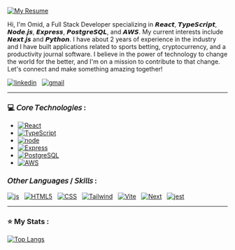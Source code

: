   <a href="https://github.com/omidzed/omidzed/blob/main/Omid Asadi Resume.pdf"><img src="https://img.shields.io/badge/resume-purple?style=for-the-badge&logoSize=auto&label=my&labelColor=grey" alt="My Resume"></a>

  Hi, I'm Omid, a Full Stack Developer specializing in 𝙍𝙚𝙖𝙘𝙩, 𝙏𝙮𝙥𝙚𝙎𝙘𝙧𝙞𝙥𝙩, 𝙉𝙤𝙙𝙚.𝙟𝙨, 𝙀𝙭𝙥𝙧𝙚𝙨𝙨, 𝙋𝙤𝙨𝙩𝙜𝙧𝙚𝙎𝙌𝙇, and 𝘼𝙒𝙎. My current interests include 𝙉𝙚𝙭𝙩.𝙟𝙨 and 𝙋𝙮𝙩𝙝𝙤𝙣. I have about 2 years of experience in the industry and I have built applications related to sports betting, cryptocurrency, and a productivity journal software. I believe in the power of technology to change the world for the better, and I'm on a mission to contribute to that change. Let's connect and make something amazing together!



    
[![linkedin][linkedin.js]][linkedin-url] &nbsp; [![gmail][gmail.js]][gmail-url]


 
---

<div align="left">
  
### 💻 𝘊𝘰𝘳𝘦 𝘛𝘦𝘤𝘩𝘯𝘰𝘭𝘰𝘨𝘪𝘦𝘴 :

- [![React][React.js]][React-url] 
- [![TypeScript][TypeScript.js]][TypeScript-url] 
- [![node][node.js]][node-url] 
- [![Express][Express.js]][Express-url]
- [![PostgreSQL][PostgreSQL.js]][PostgreSQL-url] 
- [![AWS][AWS.js]][AWS-url]
  



###  𝘖𝘵𝘩𝘦𝘳 𝘓𝘢𝘯𝘨𝘶𝘢𝘨𝘦𝘴 / 𝘚𝘬𝘪𝘭𝘭𝘴  :
[![js][js.js]][js-url] &nbsp; [![HTML5][HTML5.js]][HTML5-url] &nbsp; [![CSS][CSS.js]][CSS-url] &nbsp; [![Tailwind][Tailwind.js]][Tailwind-url]  &nbsp; [![Vite][Vite.js]][Vite-url] &nbsp; [![Next][Next.js]][Next-url] &nbsp; [![jest][jest.js]][jest-url]

</a>
   </div>

 

---

<div align="left">
  
<h3> ⭐ My Stats : </h3>

[![Top Langs](https://github-readme-stats.vercel.app/api/top-langs/?username=omidzed&layout=compact&theme=vision-friendly-dark)](https://github.com/omidzed/github-readme-stats)


</div>


[jest.js]: https://img.shields.io/badge/jest-maroon?style=for-the-badge&logo=jest&logoSize=auto
[jest-url]: https://jestjs.io/
[gmail.js]: https://img.shields.io/badge/Gmail-D14836?style=for-the-badge&logo=gmail&logoColor=white
[gmail-url]: mailto:omid.develops@gmail.com
[linkedin.js]: https://img.shields.io/badge/linkedin-%230077B5.svg?style=for-the-badge&logo=linkedin&logoColor=white
[linkedin-url]: https://www.linkedin.com/in/omidzasadi/
[node.js]:  https://img.shields.io/badge/Node.js-339933?style=for-the-badge&logo=node.js&logoColor=white
[node-url]: https://nodejs.org/e
[js.js]: https://img.shields.io/badge/javascript-black?style=for-the-badge&logo=javascript&logoColor=black&logoSize=auto&labelColor=yellow&color=yellow
[js-url]: https://developer.mozilla.org/en-US/docs/Web/JavaScript
[Tailwind.js]: https://img.shields.io/badge/Tailwind%20css-%230F172A?style=for-the-badge&logo=Tailwind%20css&logoColor=%2338BDF8&logoSize=auto
[Tailwind-url]: https://tailwindcss.com/
[CSS.js]: https://img.shields.io/badge/css3-%230277BD?style=for-the-badge&logo=css3&logoColor=white&logoSize=auto
[CSS-url]: https://www.w3.org/Style/CSS/Overview.en.html/
[HTML5.js]: https://img.shields.io/badge/html5-%23E14E1D?style=for-the-badge&logo=html5&logoColor=white&logoSize=auto
[HTML5-url]: https://dev.w3.org/html5/spec-LC/
[AWS.js]: https://img.shields.io/badge/Amazon%20Web%20Services-%23212E3D?style=for-the-badge&logo=Amazon%20Web%20Services&logoColor=%23F1931C&logoSize=auto
[AWS-url]: https://aws.amazon.com/
[TypeScript.js]: https://img.shields.io/badge/TypeScript-3178C6?style=for-the-badge&logo=typescript&logoColor=white
[TypeScript-url]: https://www.typescriptlang.org/
[PostgreSQL.js]: https://img.shields.io/badge/postgresql-%23336791?style=for-the-badge&logo=postgresql&logoColor=white&logoSize=auto
[PostgreSQL-url]: https://www.postgresql.org/
[Vite.js]: https://img.shields.io/badge/Vite-B73BFE?style=for-the-badge&logo=vite&logoColor=FFD62E
[Vite-url]: https://vitejs.dev/
[TypeScript.js]: https://shields.io/badge/TypeScript-3178C6?logo=TypeScript&logoColor=FFF&style=flat-square
[TypeScript-url]: https://www.typescriptlang.org/
[issues-shield]: https://img.shields.io/github/issues/github_username/repo_name.svg?style=for-the-badge
[issues-url]: https://github.com/github_username/repo_name/issues
[license-shield]: https://img.shields.io/github/license/github_username/repo_name.svg?style=for-the-badge
[license-url]: https://github.com/github_username/repo_name/blob/master/LICENSE.txt
[linkedin-shield]: https://img.shields.io/badge/-LinkedIn-black.svg?style=for-the-badge&logo=linkedin&colorB=555
[linkedin-url]: https://linkedin.com/in/linkedin_username
[product-screenshot]: images/screenshot.png
[Next.js]: https://img.shields.io/badge/next.js-000000?style=for-the-badge&logo=nextdotjs&logoColor=white
[Next-url]: https://nextjs.org/
[React.js]: https://img.shields.io/badge/react-%2323272F?style=for-the-badge&logo=react&logoColor=%2357C0D7&logoSize=auto
[React-url]: https://reactjs.org/
[Express.js]: https://img.shields.io/badge/EXPRESS-555555?style=for-the-badge&logo=express&logoColor=white
[Express-url]: https://expressjs.com/

<!--
[![GitHub Streak](https://streak-stats.demolab.com?user=omidzed&theme=chartreuse-dark&date_format=n%2Fj%5B%2FY%5D)](https://git.io/streak-stats)
## <a href="https://github.com/omidzed/omidzed/blob/main/Omid-Resume.pdf">  📄 View My Resume</a>
**omidzed/omidzed** is a ✨ _special_ ✨ repository because its `README.md` (this file) appears on your GitHub profile.
Here are some ideas to get you started:
- 🔭 I’m currently working on ...
- 🌱 I’m currently learning ...
- 👯 I’m looking to collaborate on ...
- 🤔 I’m looking for help with ...
- 💬 Ask me about ...
- 😄 Pronouns: ...
- ⚡ Fun fact: ...
 <img src="https://komarev.com/ghpvc/?username=omidzed&style=flat-square&color=blue" alt=""/>

https://img.shields.io/badge/node.js-%2314211F?style=for-the-badge&logo=node.js&logoColor=%235CAD47&logoSize=auto
-->
